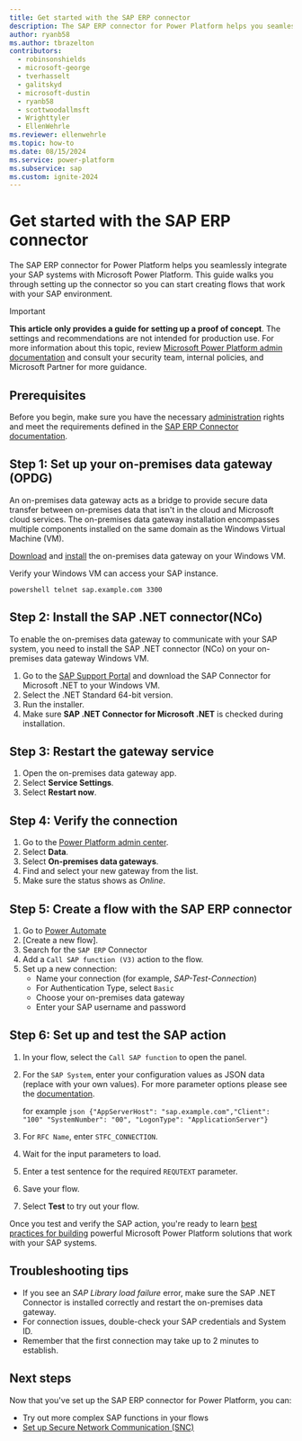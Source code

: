 ```yaml
---
title: Get started with the SAP ERP connector
description: The SAP ERP connector for Power Platform helps you seamlessly integrate your SAP systems with Microsoft Power Platform. This guide walks you through setting up the connector so you can start creating flows that work with your SAP environment.
author: ryanb58
ms.author: tbrazelton
contributors:
  - robinsonshields
  - microsoft-george
  - tverhasselt
  - galitskyd
  - microsoft-dustin
  - ryanb58
  - scottwoodallmsft
  - Wrighttyler
  - EllenWehrle
ms.reviewer: ellenwehrle
ms.topic: how-to
ms.date: 08/15/2024
ms.service: power-platform
ms.subservice: sap
ms.custom: ignite-2024
---
```


# Get started with the SAP ERP connector

The SAP ERP connector for Power Platform helps you seamlessly integrate your SAP systems with Microsoft Power Platform. This guide walks you through setting up the connector so you can start creating flows that work with your SAP environment.

> [!IMPORTANT]
> **This article only provides a guide for setting up a proof of concept**. The settings and recommendations are not intended for production use. For more information about this topic, review [Microsoft Power Platform admin documentation](/power-platform/admin/) and consult your security team, internal policies, and Microsoft Partner for more guidance.

## Prerequisites

Before you begin, make sure you have the necessary [administration](/power-platform/admin/admin-documentation) rights and meet the requirements defined in the [SAP ERP Connector documentation](/connectors/saperp/#pre-requisites).

## Step 1: Set up your on-premises data gateway (OPDG)

An on-premises data gateway acts as a bridge to provide secure data transfer between on-premises data that isn't in the cloud and Microsoft cloud services. The on-premises data gateway installation encompasses multiple components installed on the same domain as the Windows Virtual Machine (VM).

[Download](https://aka.ms/opdg) and [install](/data-integration/gateway/service-gateway-install#download-and-install-a-standard-gateway) the on-premises data gateway on your Windows VM.

Verify your Windows VM can access your SAP instance.

``` powershell telnet sap.example.com 3300 ```

## Step 2: Install the SAP .NET connector(NCo)

To enable the on-premises data gateway to communicate with your SAP system, you need to install the SAP .NET connector (NCo) on your on-premises data gateway Windows VM.

1. Go to the [SAP Support Portal](https://support.sap.com/en/product/connectors/msnet.html) and download the SAP Connector for Microsoft .NET to your Windows VM.
1. Select the .NET Standard 64-bit version.
1. Run the installer.
1. Make sure **SAP .NET Connector for Microsoft .NET** is checked during installation.

## Step 3: Restart the gateway service

1. Open the on-premises data gateway app.
1. Select **Service Settings**.
1. Select **Restart now**.

## Step 4: Verify the connection

1. Go to the [Power Platform admin center](https://admin.powerplatform.microsoft.com/home).
1. Select **Data**.
1. Select **On-premises data gateways**.
1. Find and select your new gateway from the list.
1. Make sure the status shows as *Online*.

## Step 5: Create a flow with the SAP ERP connector

1. Go to [Power Automate](https://make.preview.powerautomate.com)
1. [Create a new flow].
1. Search for the `SAP ERP` Connector
1. Add a `Call SAP function (V3)` action to the flow.
1. Set up a new connection:
   - Name your connection (for example, *SAP-Test-Connection*)
   - For Authentication Type, select `Basic`
   - Choose your on-premises data gateway
   - Enter your SAP username and password

## Step 6: Set up and test the SAP action

1. In your flow, select the `Call SAP function` to open the panel.
1. For the `SAP System`, enter your configuration values as JSON data (replace with your own values). For more parameter options please see the [documentation](/connectors/saperp/#call-sap-function-(v3)-(preview)).

   for example
   ``` json {"AppServerHost": "sap.example.com","Client": "100" "SystemNumber": "00", "LogonType": "ApplicationServer"} ```

1. For `RFC Name`, enter `STFC_CONNECTION`.
1. Wait for the input parameters to load.
1. Enter a test sentence for the required `REQUTEXT` parameter.
1. Save your flow.
1. Select **Test** to try out your flow.

Once you test and verify the SAP action, you're ready to learn [best practices for building](/power-platform/well-architected/) powerful Microsoft Power Platform solutions that work with your SAP systems.

## Troubleshooting tips

- If you see an *SAP Library load failure* error, make sure the SAP .NET Connector is installed correctly and restart the on-premises data gateway.
- For connection issues, double-check your SAP credentials and System ID.
- Remember that the first connection may take up to 2 minutes to establish.

## Next steps

Now that you've set up the SAP ERP connector for Power Platform, you can:

- Try out more complex SAP functions in your flows
- [Set up Secure Network Communication (SNC)](/connect/secure-network-communications.md)
